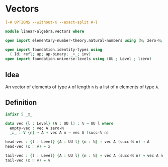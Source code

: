 # Vectors

```agda
{-# OPTIONS --without-K --exact-split #-}

module linear-algebra.vectors where

open import elementary-number-theory.natural-numbers using (ℕ; zero-ℕ; succ-ℕ)

open import foundation.identity-types using
  ( Id; refl; ap; ap-binary; _∙_; inv)
open import foundation.universe-levels using (UU ; Level ; lzero)
```
## Idea

An vector of elements of type `A` of length `n` is a list of `n` elements of type `A`.

## Definition

```agda
infixr 5 _∷_

data vec {l : Level} (A : UU l) : ℕ → UU l where
  empty-vec : vec A zero-ℕ
  _∷_ : ∀ {n} → A → vec A n → vec A (succ-ℕ n)

head-vec : {l : Level} {A : UU l} {n : ℕ} → vec A (succ-ℕ n) → A
head-vec (x ∷ v) = x

tail-vec : {l : Level} {A : UU l} {n : ℕ} → vec A (succ-ℕ n) → vec A n
tail-vec (x ∷ v) = v
```
